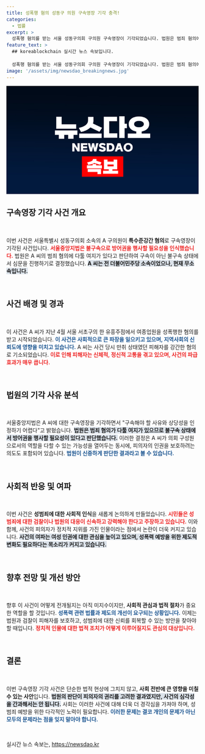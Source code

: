 ```yaml
---
title: 성폭행 혐의 성동구 의원 구속영장 기각 충격!
categories:
  - 법률
excerpt: >
  성폭행 혐의를 받는 서울 성동구의회 구의원 구속영장이 기각되었습니다. 법원은 범죄 혐의에 다툴 여지가 있다며 불구속 상태에서 방어권을 강조했습니다. 정치적 파장도 주목받고 있습니다!
feature_text: >
  ## koreablockchain 실시간 뉴스 속보입니다.

  성폭행 혐의를 받는 서울 성동구의회 구의원 구속영장이 기각되었습니다. 법원은 범죄 혐의에 다툴 여지가 있다며 불구속 상태에서 방어권을 강조했습니다. 정치적 파장도 주목받고 있습니다!
image: '/assets/img/newsdao_breakingnews.jpg'
---
```


<p><img src="/assets/img/newsdao_breakingnews.jpg" alt="koreablockchain 속보" /></p>

<h2 data-ke-size="size26">구속영장 기각 사건 개요</h2>

<p data-ke-size="size16">&nbsp;</p>

<p>이번 사건은 서울특별시 성동구의회 소속의 A 구의원이 <b>특수준강간 혐의</b>로 구속영장이 기각된 사건입니다. <b><span style="color: #ee2323;">서울중앙지법은 불구속으로 방어권을 행사할 필요성을 인식했습니다.</span></b> 법원은 A 씨의 범죄 혐의에 다툴 여지가 있다고 판단하여 구속이 아닌 불구속 상태에서 심문을 진행하기로 결정했습니다. <b><span style="background-color: #21538527;">A 씨는 전 더불어민주당 소속이었으나, 현재 무소속입니다.</span></b> </p>

<p data-ke-size="size16">&nbsp;</p>

<h2 data-ke-size="size26">사건 배경 및 경과</h2>

<p data-ke-size="size16">&nbsp;</p>

<p>이 사건은 A 씨가 지난 4월 서울 서초구의 한 유흥주점에서 여종업원을 성폭행한 혐의를 받고 시작되었습니다. <b><span style="color: #1a5490;">이 사건은 사회적으로 큰 파장을 일으키고 있으며, 지역사회의 신뢰도에 영향을 미치고 있습니다.</span></b> A 씨는 사건 당시 만취 상태였던 피해자를 강간한 혐의로 기소되었습니다. <b><span style="color: #ee2323;">이로 인해 피해자는 신체적, 정신적 고통을 겪고 있으며, 사건의 파급효과가 매우 큽니다.</span></b> </p>

<p data-ke-size="size16">&nbsp;</p>

<h2 data-ke-size="size26">법원의 기각 사유 분석</h2>

<p data-ke-size="size16">&nbsp;</p>

<p>서울중앙지법은 A 씨에 대한 구속영장을 기각하면서 "구속해야 할 사유와 상당성을 인정하기 어렵다"고 밝혔습니다. <b><span style="background-color: #21538527;">법원은 범죄 혐의가 다툴 여지가 있으므로 불구속 상태에서 방어권을 행사할 필요성이 있다고 판단했습니다.</span></b> 이러한 결정은 A 씨가 의회 구성원으로서의 역할을 다할 수 있는 가능성을 열어두는 동시에, 피의자의 인권을 보호하려는 의도도 포함되어 있습니다. <b><span style="color: #1a5490;">법원이 신중하게 판단한 결과라고 볼 수 있습니다.</span></b></p>

<p data-ke-size="size16">&nbsp;</p>

<h2 data-ke-size="size26">사회적 반응 및 여파</h2>

<p data-ke-size="size16">&nbsp;</p>

<p>이번 사건은 <b>성범죄에 대한 사회적 인식</b>을 새롭게 논의하게 만들었습니다. <b><span style="color: #ee2323;">시민들은 성범죄에 대한 검찰이나 법원의 대응이 신속하고 강력해야 한다고 주장하고 있습니다.</span></b> 이와 함께, 사건의 피의자가 정치적 지위를 가진 인물이라는 점에서 논란이 더욱 커지고 있습니다. <b><span style="background-color: #21538527;">사건의 여파는 여성 인권에 대한 관심을 높이고 있으며, 성폭력 예방을 위한 제도적 변화도 필요하다는 목소리가 커지고 있습니다.</span></b></p>

<p data-ke-size="size16">&nbsp;</p>

<h2 data-ke-size="size26">향후 전망 및 개선 방안</h2>

<p data-ke-size="size16">&nbsp;</p>

<p>향후 이 사건이 어떻게 전개될지는 아직 미지수이지만, <b>사회적 관심과 법적 절차</b>가 중요한 역할을 할 것입니다. <b><span style="color: #1a5490;">성폭력 관련 법률과 제도의 개선이 요구되는 상황입니다.</span></b> 이제는 법원과 검찰이 피해자를 보호하고, 성범죄에 대한 신뢰를 회복할 수 있는 방안을 찾아야 할 때입니다. <b><span style="color: #ee2323;">정치적 인물에 대한 법적 조치가 어떻게 이루어질지도 관심의 대상입니다.</span></b> </p>

<p data-ke-size="size16">&nbsp;</p>

<h2 data-ke-size="size26">결론</h2>

<p data-ke-size="size16">&nbsp;</p>

<p>이번 구속영장 기각 사건은 단순한 법적 현상에 그치지 않고, <b>사회 전반에 큰 영향을 미칠 수 있는 사안</b>입니다. <b><span style="background-color: #21538527;">법원의 판단이 피의자의 권리를 고려한 결과였지만, 사건의 심각성을 간과해서는 안 됩니다.</span></b> 사회는 이러한 사건에 대해 더욱 더 경각심을 가져야 하며, 성범죄 예방을 위한 다각적인 노력이 필요합니다. <b><span style="color: #1a5490;">이러한 문제는 결코 개인의 문제가 아닌 모두의 문제라는 점을 잊지 말아야 합니다.</span></b> </p>

<p data-ke-size="size16">&nbsp;</p>
실시간 뉴스 속보는, <a href="https://newsdao.kr" rel="dofollow">https://newsdao.kr</a>


